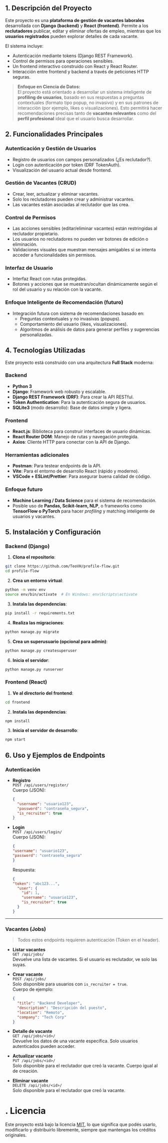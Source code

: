 ## 1. Descripción del Proyecto

Este proyecto es una **plataforma de gestión de vacantes laborales** desarrollada con **Django (backend)** y **React (frontend)**. Permite a los **reclutadores** publicar, editar y eliminar ofertas de empleo, mientras que los **usuarios registrados** pueden explorar detalles de cada vacante.

El sistema incluye:
- Autenticación mediante tokens (Django REST Framework).
- Control de permisos para operaciones sensibles.
- Un frontend interactivo construido con React y React Router.
- Interacción entre frontend y backend a través de peticiones HTTP seguras.

> **Enfoque en Ciencia de Datos:**  
> El proyecto está orientado a desarrollar un sistema inteligente de **profiling de usuarios**, basado en sus respuestas a preguntas contextuales (formato tipo popup, no invasivo) y en sus patrones de interacción (por ejemplo, likes o visualizaciones). Esto permitirá hacer recomendaciones precisas tanto de **vacantes relevantes** como del **perfil profesional** ideal que el usuario busca desarrollar.

## 2. Funcionalidades Principales

### Autenticación y Gestión de Usuarios
- Registro de usuarios con campos personalizados (¿Es reclutador?).
- Login con autenticación por token (DRF TokenAuth).
- Visualización del usuario actual desde frontend.

### Gestión de Vacantes (CRUD)
- Crear, leer, actualizar y eliminar vacantes.
- Solo los reclutadores pueden crear y administrar vacantes.
- Las vacantes están asociadas al reclutador que las crea.

### Control de Permisos
- Las acciones sensibles (editar/eliminar vacantes) están restringidas al reclutador propietario.
- Los usuarios no reclutadores no pueden ver botones de edición o eliminación.
- Validaciones visuales que muestran mensajes amigables si se intenta acceder a funcionalidades sin permisos.

### Interfaz de Usuario
- Interfaz React con rutas protegidas.
- Botones y acciones que se muestran/ocultan dinámicamente según el rol del usuario y su relación con la vacante.

### Enfoque Inteligente de Recomendación (futuro)
- Integración futura con sistema de recomendaciones basado en:
  - Preguntas contextuales y no invasivas (popups).
  - Comportamiento del usuario (likes, visualizaciones).
  - Algoritmos de análisis de datos para generar perfiles y sugerencias personalizadas.

## 4. Tecnologías Utilizadas

Este proyecto está construido con una arquitectura **Full Stack** moderna:

### Backend
- **Python 3**
- **Django**: Framework web robusto y escalable.
- **Django REST Framework (DRF)**: Para crear la API RESTful.
- **Token Authentication**: Para la autenticación segura de usuarios.
- **SQLite3** (modo desarrollo): Base de datos simple y ligera.

### Frontend
- **React.js**: Biblioteca para construir interfaces de usuario dinámicas.
- **React Router DOM**: Manejo de rutas y navegación protegida.
- **Axios**: Cliente HTTP para conectar con la API de Django.

### Herramientas adicionales
- **Postman**: Para testear endpoints de la API.
- **Vite**: Para el entorno de desarrollo React (rápido y moderno).
- **VSCode + ESLint/Prettier**: Para asegurar buena calidad de código.

### Enfoque futuro
- **Machine Learning / Data Science** para el sistema de recomendación.
- Posible uso de **Pandas, Scikit-learn, NLP**, o frameworks como **TensorFlow o PyTorch** para hacer *profiling* y matching inteligente de usuarios y vacantes.

## 5. Instalación y Configuración

### Backend (Django)

1. **Clona el repositorio**:
```bash
git clone https://github.com/TeoVH/profile-flow.git
cd profile-flow
```

2. **Crea un entorno virtual**:
```bash
python -m venv env
source env/bin/activate  # En Windows: env\Scripts\activate
```

3. **Instala las dependencias**:
```bash
pip install -r requirements.txt
```

4. **Realiza las migraciones**:
```bash
python manage.py migrate
```

5. **Crea un superusuario (opcional para admin)**:
```bash
python manage.py createsuperuser
```

6. **Inicia el servidor**:
```bash
python manage.py runserver
```

### Frontend (React)

1. **Ve al directorio del frontend**:
```bash
cd frontend
```

2. **Instala las dependencias**:
```bash
npm install
```

3. **Inicia el servidor de desarrollo**:
```bash
npm start
```

## 6. Uso y Ejemplos de Endpoints

### Autenticación

- **Registro**  
  `POST /api/users/register/`  
  Cuerpo (JSON):
  ```json
  {
    "username": "usuario123",
    "password": "contraseña_segura",
    "is_recruiter": true
  }
  ```

- **Login**  
  `POST /api/users/login/`  
  Cuerpo (JSON):
  ```json
  {
  "username": "usuario123",
  "password": "contraseña_segura"
  }
  ```
  Respuesta:
  ```json
  {
  "token": "abc123...",
    "user": {
      "id": 1,
      "username": "usuario123",
      "is_recruiter": true
    }
  }
  ```

---

### Vacantes (Jobs)

> Todos estos endpoints requieren autenticación (Token en el header).

- **Listar vacantes**  
  `GET /api/jobs/`  
  Devuelve una lista de vacantes. Si el usuario es reclutador, ve solo las suyas.

- **Crear vacante**  
  `POST /api/jobs/`  
  Solo disponible para usuarios con `is_recruiter = true`.  
  Cuerpo de ejemplo:
  ```json
  {
    "title": "Backend Developer",
    "description": "Descripción del puesto",
    "location": "Remoto",
    "company": "Tech Corp"
  }
  ```

- **Detalle de vacante**  
  `GET /api/jobs/<id>/`  
  Devuelve los datos de una vacante específica.
  Solo usuarios autenticados pueden acceder.

- **Actualizar vacante**  
  `PUT /api/jobs/<id>/`  
  Solo disponible para el reclutador que creó la vacante.
  Cuerpo igual al de creación.

- **Eliminar vacante**  
  `DELETE /api/jobs/<id>/`  
  Solo disponible para el reclutador que creó la vacante.

# . Licencia

Este proyecto está bajo la licencia [MIT](https://opensource.org/licenses/MIT), lo que significa que podés usarlo, modificarlo y distribuirlo libremente, siempre que mantengas los créditos originales.